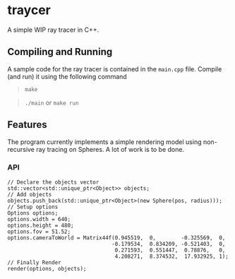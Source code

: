 # traycer

A simple WIP ray tracer in C++.

## Compiling and Running

A sample code for the ray tracer is contained in the `main.cpp` file. Compile (and run) it using the following command

> `make`

> `./main` or `make run`

## Features

The program currently implements a simple rendering model using non-recursive ray tracing on Spheres. A lot of work is to be done.

### API

    // Declare the objects vector
    std::vector<std::unique_ptr<Object>> objects;
    // Add objects
    objects.push_back(std::unique_ptr<Object>(new Sphere(pos, radius)));
    // Setup options
    Options options;
    options.width = 640;
    options.height = 480;
    options.fov = 51.52;
    options.cameraToWorld = Matrix44f(0.945519,  0,        -0.325569,  0,
                                     -0.179534,  0.834209, -0.521403,  0,
                                      0.271593,  0.551447,  0.78876,   0,
                                      4.208271,  8.374532,  17.932925, 1);
    // Finally Render
    render(options, objects);
